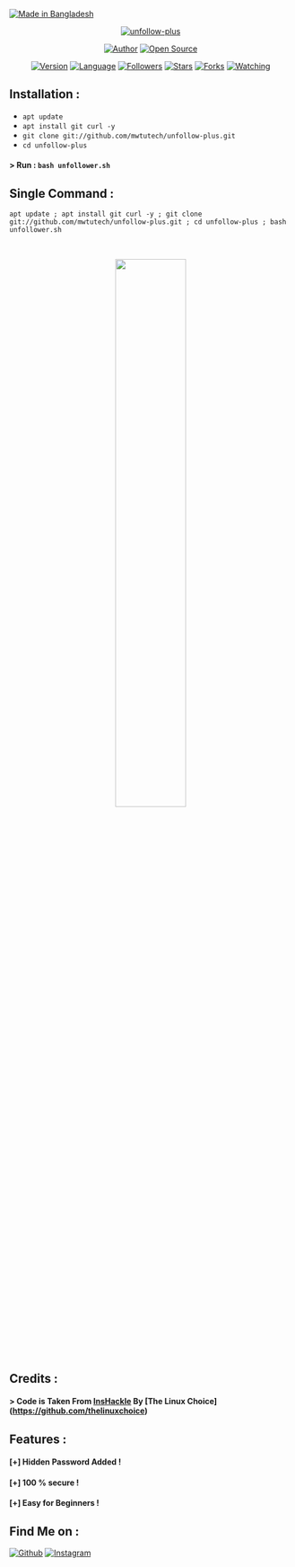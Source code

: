 <p align="left">
<a href="#"><img title="Made in Bangladesh" src="https://img.shields.io/badge/MADE%20IN-BANGLADESH-green?colorA=%23ff0000&colorB=%23017e40&style=for-the-badge"></a>
</p>
<p align="center">
<a href="#"><img title="unfollow-plus" src="https://raw.githubusercontent.com/mwtutech/release-download/master/images/banner/unfollow-plus.png"></a>
</p>
<p align="center">
<a href="https://github.com/mwtutech"><img title="Author" src="https://img.shields.io/badge/Author-mwtutech-red.svg?style=for-the-badge&logo=github"></a>
<a href="#"><img title="Open Source" src="https://img.shields.io/badge/Open%20Source-%E2%9D%A4-green?style=for-the-badge"></a>
</p>
<p align="center">
<a href="#"><img title="Version" src="https://img.shields.io/badge/Version-1.0-green.svg?style=flat-square"></a>
<a href="#"><img title="Language" src="https://badges.frapsoft.com/bash/v1/bash.png?v=103"></a>
<a href="https://github.com/mwtutech/followers"><img title="Followers" src="https://img.shields.io/github/followers/mwtutech?color=blue&style=flat-square"></a>
<a href="https://github.com/mwtutech/unfollow-plus/stargazers/"><img title="Stars" src="https://img.shields.io/github/stars/mwtutech/unfollow-plus?color=red&style=flat-square"></a>
<a href="https://github.com/mwtutech/unfollow-plus/network/members"><img title="Forks" src="https://img.shields.io/github/forks/mwtutech/unfollow-plus?color=red&style=flat-square"></a>
<a href="https://github.com/mwtutech/unfollow-plus/watchers"><img title="Watching" src="https://img.shields.io/github/watchers/mwtutech/unfollow-plus?label=Watchers&color=blue&style=flat-square"></a>
</p>

## Installation :

* `apt update`
* `apt install git curl -y`
* `git clone git://github.com/mwtutech/unfollow-plus.git`
* `cd unfollow-plus`

#### > Run : `bash unfollower.sh`

## Single Command :
```
apt update ; apt install git curl -y ; git clone git://github.com/mwtutech/unfollow-plus.git ; cd unfollow-plus ; bash unfollower.sh
```
<br>
<p align="center">
<img width="50%" src="https://raw.githubusercontent.com/mwtutech/release-download/master/images/unfollowplus.png"/>


## Credits :
#### > Code is Taken From [InsHackle](https://github.com/thelinuxchoice/inshackle) By [The Linux Choice] (https://github.com/thelinuxchoice)

## Features :
#### [+] Hidden Password Added !
#### [+] 100 % secure !
#### [+] Easy for Beginners !

## Find Me on :
[![Github](https://img.shields.io/badge/Github--TECH-green?style=for-the-badge&logo=github)](https://github.com/mwtutech)
[![Instagram](https://img.shields.io/badge/IG-%40tahmid.rayat-red?style=for-the-badge&logo=instagram)](https://www.instagram.com/mwtuofficial)


